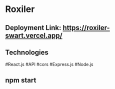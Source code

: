 # Roxiler
## Deployment Link: https://roxiler-swart.vercel.app/

## Technologies
 #React.js
 #API
 #cors
 #Express.js
 #Node.js

## npm start
